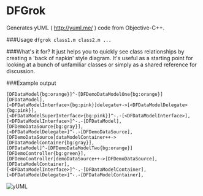 DFGrok
=========

Generates yUML ( http://yuml.me/ ) code from Objective-C++. 

###Usage 
`dfgrok class1.m class2.m ...`

###What's it for?
It just helps you to quickly see class relationships by creating a 'back of napkin' style diagram.  It's useful as a starting point for looking at a bunch of unfamiliar classes or simply as a shared reference for discussion.

###Example output 

```
[DFDataModel{bg:orange}]^-[DFDemoDataModelOne{bg:orange}]
[DFDataModel],
[<DFDataModelInterface>{bg:pink}]delegate+->[<DFDataModelDelegate>{bg:pink}],
[<DFDataModelSuperInterface>{bg:pink}]^-.-[<DFDataModelInterface>],
[<DFDataModelInterface>]^-.-[DFDataModel],
[DFDemoDataSource{bg:gray}],
[<DFDataModelDelegate>]^-.-[DFDemoDataSource],
[DFDemoDataSource]dataModelContainer++->[DFDataModelContainer{bg:gray}],
[DFDataModel]^-[DFDemoDataModelTwo{bg:orange}]
[DFDemoController{bg:green}],
[DFDemoController]demoDataSource++->[DFDemoDataSource],
[DFDataModelContainer],
[<DFDataModelInterface>]^-.-[DFDataModelContainer],
[<DFDataModelDelegate>]^-.-[DFDataModelContainer],
```

![yUML](http://notes.darkfunction.com/images/yuml.png)

